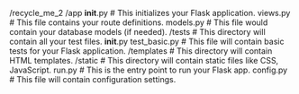 /recycle_me_2
    /app
        __init__.py       # This initializes your Flask application.
        views.py          # This file contains your route definitions.
        models.py         # This file would contain your database models (if needed).
    /tests                # This directory will contain all your test files.
        __init__.py
        test_basic.py     # This file will contain basic tests for your Flask application.
    /templates            # This directory will contain HTML templates.
    /static               # This directory will contain static files like CSS, JavaScript.
    run.py                # This is the entry point to run your Flask app.
    config.py             # This file will contain configuration settings.
